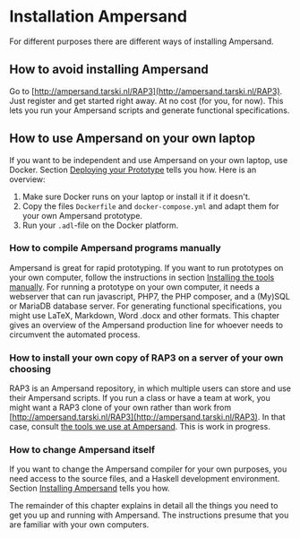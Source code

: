 # Installation Ampersand

For different purposes there are different ways of installing Ampersand.

## How to avoid installing Ampersand

Go to [http://ampersand.tarski.nl/RAP3](http://ampersand.tarski.nl/RAP3). Just register and get started right away. At no cost \(for you, for now\). This lets you run your Ampersand scripts and generate functional specifications.

## How to use Ampersand on your own laptop

If you want to be independent and use Ampersand on your own laptop, use Docker. Section [Deploying your Prototype](deploying-your-prototype-using-docker.md) tells you how. Here is an overview:

1. Make sure Docker runs on your laptop or install it if it doesn't.
2. Copy the files `Dockerfile` and `docker-compose.yml` and adapt them for your own Ampersand prototype.
3. Run your `.adl`-file on the Docker platform.

### How to compile Ampersand programs manually

Ampersand is great for rapid prototyping. If you want to run prototypes on your own computer, follow the instructions in section [Installing the tools manually](installing-the-tool.md). For running a prototype on your own computer, it needs a webserver that can run javascript, PHP7, the PHP composer, and a \(My\)SQL or MariaDB database server. For generating functional specifications, you might use LaTeX, Markdown, Word .docx and other formats. This chapter gives an overview of the Ampersand production line for whoever needs to circumvent the automated process.

### How to install your own copy of RAP3 on a server of your own choosing

RAP3 is an Ampersand repository, in which multiple users can store and use their Ampersand scripts. If you run a class or have a team at work, you might want a RAP3 clone of your own rather than work from [http://ampersand.tarski.nl/RAP3](http://ampersand.tarski.nl/RAP3). In that case, consult [the tools we use at Ampersand](https://ampersandtarski.gitbooks.io/the-tools-we-use-for-ampersand/content/installation_of_rap.html). This is work in progress.

### How to change Ampersand itself

If you want to change the Ampersand compiler for your own purposes, you need access to the source files, and a Haskell development environment. Section [Installing Ampersand](installing-the-tool.md) tells you how.

The remainder of this chapter explains in detail all the things you need to get you up and running with Ampersand. The instructions presume that you are familiar with your own computers.

